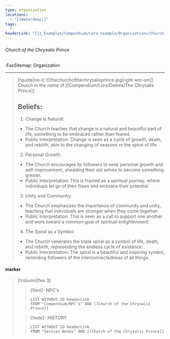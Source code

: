 ```yaml
---
type: organization
locations:
  - "[[Waterdeep]]"
tags:
  - 
headerLink: "[[z_Examples/Compendium/Lore example/Organizations/Church of the Chrysalis Prince#Church of the Chrysalis Prince]]"
---
```


###### Church of the Chrysalis Prince
<span class="sub2">:FasSitemap: Organization</span>
___

> [!quote|no-t]
>![[thechurchofthechrysalisprince.jpg|right wm-sm]]
>Church in the name of [[Compendium/Lore/Deities/The Chrysalis Prince]]
>## Beliefs:
>1. Change is Natural:
>- The Church teaches that change is a natural and beautiful part of life, something to be embraced rather than feared.
>- Public Interpretation: Change is seen as a cycle of growth, death, and rebirth, akin to the changing of seasons or the spiral of life.
>2. Personal Growth:
>- The Church encourages its followers to seek personal growth and self-improvement, shedding their old selves to become something greater.
>- Public Interpretation: This is framed as a spiritual journey, where individuals let go of their flaws and embrace their potential.
>3. Unity and Community:
>- The Church emphasizes the importance of community and unity, teaching that individuals are stronger when they come together.
>- Public Interpretation: This is seen as a call to support one another and work toward a common goal of spiritual enlightenment.
>4. The Spiral as a Symbol:
>- The Church venerates the triple spiral as a symbol of life, death, and rebirth, representing the endless cycle of existence.
>- Public Interpretation: The spiral is a beautiful and inspiring symbol, reminding followers of the interconnectedness of all things.

#### marker
> [!column|flex 3]
>>[!hint]- NPC's
>>```dataview
>>LIST WITHOUT ID headerLink
>>FROM "Compendium/NPC's" AND [[Church of the Chrysalis Prince]]
>
>>[!note]- HISTORY
>>```dataview
>>LIST WITHOUT ID headerLink
>>FROM "Session Notes" AND [[Church of the Chrysalis Prince]]